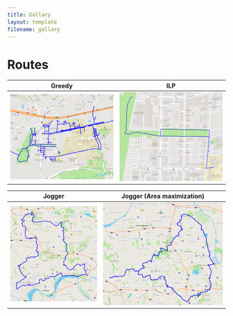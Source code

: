 ```yaml
---
title: Gallary
layout: template
filename: gallary
--- 
```


# Routes


Greedy           |  ILP  
:-------------------------:|:-------------------------:
![](figs/work_25_greedy.png)  |  ![](figs//work_25_ilp_2000.png)



Jogger            |  Jogger (Area maximization)
:-------------------------:|:-------------------------:
![](figs/work_50_jogger.png)  |  ![](figs/work_50_jogger_area.png)



